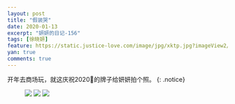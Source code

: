 ```yaml
---
layout: post
title: "假装哭"
date: 2020-01-13
excerpt: "妍妍的日记-156"
tags: [徐晓妍]
feature: https://static.justice-love.com/image/jpg/xktp.jpg?imageView2/1/w/1200/h/500
yan: true
comments: true
---
```

开年去商场玩，就这庆祝2020🎉的牌子给妍妍拍个照。
{: .notice}
<figure>
    <img src="{{ site.staticUrl }}/yanyan/image/2020paizhao1.jpg?imageMogr2/auto-orient" />
    <img src="{{ site.staticUrl }}/yanyan/image/2020paizhao2.jpg?imageMogr2/auto-orient" />
    <img src="{{ site.staticUrl }}/yanyan/image/2020paizhao3.jpg?imageMogr2/auto-orient" />
</figure>
